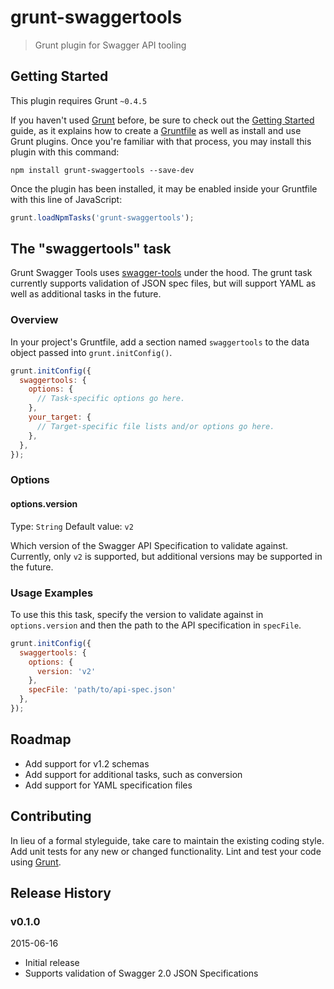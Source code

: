 # grunt-swaggertools

> Grunt plugin for Swagger API tooling

## Getting Started
This plugin requires Grunt `~0.4.5`

If you haven't used [Grunt](http://gruntjs.com/) before, be sure to check out the [Getting Started](http://gruntjs.com/getting-started) guide, as it explains how to create a [Gruntfile](http://gruntjs.com/sample-gruntfile) as well as install and use Grunt plugins. Once you're familiar with that process, you may install this plugin with this command:

```shell
npm install grunt-swaggertools --save-dev
```

Once the plugin has been installed, it may be enabled inside your Gruntfile with this line of JavaScript:

```js
grunt.loadNpmTasks('grunt-swaggertools');
```

## The "swaggertools" task

Grunt Swagger Tools uses [swagger-tools](https://github.com/apigee-127/swagger-tools) under the hood. The grunt task currently supports validation of JSON spec files, but will support YAML as well as additional tasks in the future.

### Overview
In your project's Gruntfile, add a section named `swaggertools` to the data object passed into `grunt.initConfig()`.

```js
grunt.initConfig({
  swaggertools: {
    options: {
      // Task-specific options go here.
    },
    your_target: {
      // Target-specific file lists and/or options go here.
    },
  },
});
```

### Options

#### options.version
Type: `String`
Default value: `v2`

Which version of the Swagger API Specification to validate against. Currently, only `v2` is supported, but additional versions may be supported in the future.


### Usage Examples

To use this this task, specify the version to validate against in `options.version` and then the path to the API specification in `specFile`.

```js
grunt.initConfig({
  swaggertools: {
    options: {
      version: 'v2'
    },
    specFile: 'path/to/api-spec.json'
  },
});
```

## Roadmap

- Add support for v1.2 schemas
- Add support for additional tasks, such as conversion
- Add support for YAML specification files

## Contributing
In lieu of a formal styleguide, take care to maintain the existing coding style. Add unit tests for any new or changed functionality. Lint and test your code using [Grunt](http://gruntjs.com/).

## Release History

### v0.1.0

2015-06-16

- Initial release
- Supports validation of Swagger 2.0 JSON Specifications
